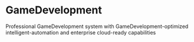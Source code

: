 # GameDevelopment
Professional GameDevelopment system with GameDevelopment-optimized intelligent-automation and enterprise cloud-ready capabilities
